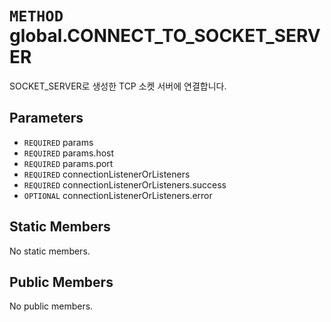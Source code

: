 # `METHOD` global.CONNECT_TO_SOCKET_SERVER
SOCKET_SERVER로 생성한 TCP 소켓 서버에 연결합니다.

## Parameters
* `REQUIRED` params 
* `REQUIRED` params.host 
* `REQUIRED` params.port 
* `REQUIRED` connectionListenerOrListeners 
* `REQUIRED` connectionListenerOrListeners.success 
* `OPTIONAL` connectionListenerOrListeners.error 

## Static Members
No static members.

## Public Members
No public members.
